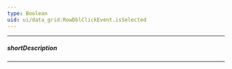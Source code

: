 ```yaml
---
type: Boolean
uid: ui/data_grid:RowDblClickEvent.isSelected
---
```

---
##### shortDescription
<!-- Description goes here -->

---
<!-- Description goes here -->